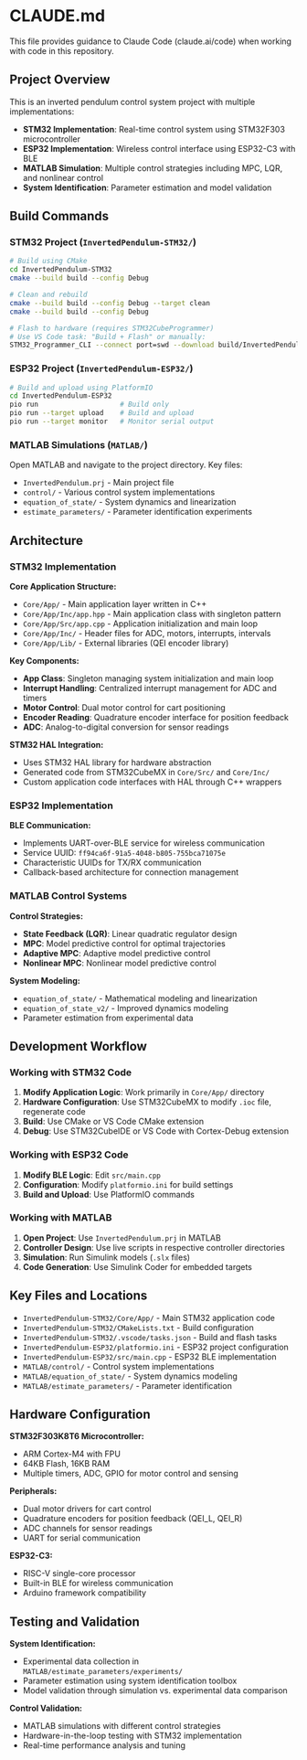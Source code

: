 # CLAUDE.md

This file provides guidance to Claude Code (claude.ai/code) when working with code in this repository.

## Project Overview

This is an inverted pendulum control system project with multiple implementations:

- **STM32 Implementation**: Real-time control system using STM32F303 microcontroller
- **ESP32 Implementation**: Wireless control interface using ESP32-C3 with BLE
- **MATLAB Simulation**: Multiple control strategies including MPC, LQR, and nonlinear control
- **System Identification**: Parameter estimation and model validation

## Build Commands

### STM32 Project (`InvertedPendulum-STM32/`)

```bash
# Build using CMake
cd InvertedPendulum-STM32
cmake --build build --config Debug

# Clean and rebuild
cmake --build build --config Debug --target clean
cmake --build build --config Debug

# Flash to hardware (requires STM32CubeProgrammer)
# Use VS Code task: "Build + Flash" or manually:
STM32_Programmer_CLI --connect port=swd --download build/InvertedPendulum-STM32.elf -hardRst -rst --start
```

### ESP32 Project (`InvertedPendulum-ESP32/`)

```bash
# Build and upload using PlatformIO
cd InvertedPendulum-ESP32
pio run                    # Build only
pio run --target upload    # Build and upload
pio run --target monitor   # Monitor serial output
```

### MATLAB Simulations (`MATLAB/`)

Open MATLAB and navigate to the project directory. Key files:
- `InvertedPendulum.prj` - Main project file
- `control/` - Various control system implementations
- `equation_of_state/` - System dynamics and linearization
- `estimate_parameters/` - Parameter identification experiments

## Architecture

### STM32 Implementation

**Core Application Structure:**
- `Core/App/` - Main application layer written in C++
- `Core/App/Inc/app.hpp` - Main application class with singleton pattern
- `Core/App/Src/app.cpp` - Application initialization and main loop
- `Core/App/Inc/` - Header files for ADC, motors, interrupts, intervals
- `Core/App/Lib/` - External libraries (QEI encoder library)

**Key Components:**
- **App Class**: Singleton managing system initialization and main loop
- **Interrupt Handling**: Centralized interrupt management for ADC and timers
- **Motor Control**: Dual motor control for cart positioning
- **Encoder Reading**: Quadrature encoder interface for position feedback
- **ADC**: Analog-to-digital conversion for sensor readings

**STM32 HAL Integration:**
- Uses STM32 HAL library for hardware abstraction
- Generated code from STM32CubeMX in `Core/Src/` and `Core/Inc/`
- Custom application code interfaces with HAL through C++ wrappers

### ESP32 Implementation

**BLE Communication:**
- Implements UART-over-BLE service for wireless communication
- Service UUID: `ff94ca6f-91a5-4048-b805-755bca71075e`
- Characteristic UUIDs for TX/RX communication
- Callback-based architecture for connection management

### MATLAB Control Systems

**Control Strategies:**
- **State Feedback (LQR)**: Linear quadratic regulator design
- **MPC**: Model predictive control for optimal trajectories
- **Adaptive MPC**: Adaptive model predictive control
- **Nonlinear MPC**: Nonlinear model predictive control

**System Modeling:**
- `equation_of_state/` - Mathematical modeling and linearization
- `equation_of_state_v2/` - Improved dynamics modeling
- Parameter estimation from experimental data

## Development Workflow

### Working with STM32 Code

1. **Modify Application Logic**: Work primarily in `Core/App/` directory
2. **Hardware Configuration**: Use STM32CubeMX to modify `.ioc` file, regenerate code
3. **Build**: Use CMake or VS Code CMake extension
4. **Debug**: Use STM32CubeIDE or VS Code with Cortex-Debug extension

### Working with ESP32 Code

1. **Modify BLE Logic**: Edit `src/main.cpp` 
2. **Configuration**: Modify `platformio.ini` for build settings
3. **Build and Upload**: Use PlatformIO commands

### Working with MATLAB

1. **Open Project**: Use `InvertedPendulum.prj` in MATLAB
2. **Controller Design**: Use live scripts in respective controller directories
3. **Simulation**: Run Simulink models (`.slx` files)
4. **Code Generation**: Use Simulink Coder for embedded targets

## Key Files and Locations

- `InvertedPendulum-STM32/Core/App/` - Main STM32 application code
- `InvertedPendulum-STM32/CMakeLists.txt` - Build configuration
- `InvertedPendulum-STM32/.vscode/tasks.json` - Build and flash tasks
- `InvertedPendulum-ESP32/platformio.ini` - ESP32 project configuration
- `InvertedPendulum-ESP32/src/main.cpp` - ESP32 BLE implementation
- `MATLAB/control/` - Control system implementations
- `MATLAB/equation_of_state/` - System dynamics modeling
- `MATLAB/estimate_parameters/` - Parameter identification

## Hardware Configuration

**STM32F303K8T6 Microcontroller:**
- ARM Cortex-M4 with FPU
- 64KB Flash, 16KB RAM
- Multiple timers, ADC, GPIO for motor control and sensing

**Peripherals:**
- Dual motor drivers for cart control
- Quadrature encoders for position feedback (QEI_L, QEI_R)
- ADC channels for sensor readings
- UART for serial communication

**ESP32-C3:**
- RISC-V single-core processor
- Built-in BLE for wireless communication
- Arduino framework compatibility

## Testing and Validation

**System Identification:**
- Experimental data collection in `MATLAB/estimate_parameters/experiments/`
- Parameter estimation using system identification toolbox
- Model validation through simulation vs. experimental data comparison

**Control Validation:**
- MATLAB simulations with different control strategies
- Hardware-in-the-loop testing with STM32 implementation
- Real-time performance analysis and tuning
